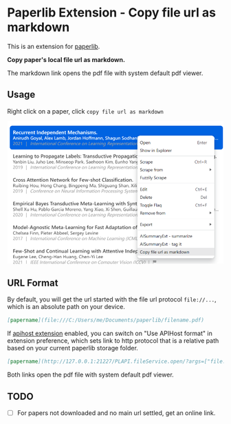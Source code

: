 # Paperlib Extension - Copy file url as markdown

This is an extension for [paperlib](https://github.com/Future-Scholars/paperlib).

**Copy paper's local file url as markdown.** 

The markdown link opens the pdf file with system default pdf viewer.

## Usage

Right click on a paper, click `copy file url as markdown`

![Usage](./images/usage.png)

## URL Format

By default, you will get the url started with the file url protocol `file://...`, which is an absolute path on your device.

```markdown
[papername](file:///C:/Users/me/Documents/paperlib/filename.pdf) 
```

If [apihost extension](https://github.com/Future-Scholars/paperlib-apihost-extension) enabled, you can switch on "Use APIHost format" in extension preference, which sets link to http protocol that is a relative path based on your current paperlib storage folder.

```markdown
[papername](http://127.0.0.1:21227/PLAPI.fileService.open/?args=["file://filename.pdf"])
```

Both links open the pdf file with system default pdf viewer.

## TODO

- [ ] For papers not downloaded and no main url settled, get an online link.